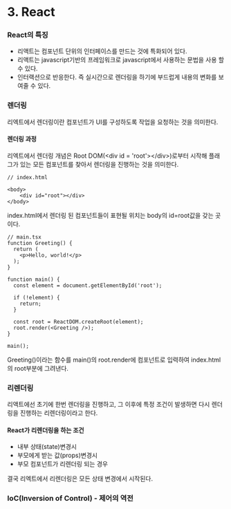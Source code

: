 # 3. React

### React의 특징

* 리액트는 컴포넌트 단위의 인터페이스를 만드는 것에 특화되어 있다.
* 리액트는 javascript기반의 프레임워크로 javascript에서 사용하는 문법을 사용 할 수 있다.
* 인터랙션으로 반응한다. 즉 실시간으로 렌더링을 하기에 부드럽게 내용의 변화를 보여줄 수 있다.



### 렌더링

리엑트에서 렌더링이란 컴포넌트가 UI를 구성하도록 작업을 요청하는 것을 의미한다.



#### 렌더링 과정

리엑트에서 렌더링 개념은 Root DOM(\<div id = 'root'>\</div>)로부터 시작해 플래그가 있는 모든 컴포넌트를 찾아서 렌더링을 진행하는 것을 의미한다.

```
// index.html

<body>
    <div id="root"></div>
</body>
```

index.html에서 렌더링 된 컴포넌트들이 표현될 위치는 body의 id=root값을 갖는 곳이다.



```
// main.tsx
function Greeting() {
  return (
    <p>Hello, world!</p>
  );
}

function main() {
  const element = document.getElementById('root');

  if (!element) {
    return;
  }

  const root = ReactDOM.createRoot(element);
  root.render(<Greeting />);
}

main();
```

Greeting()이라는 함수를 main()의 root.render에 컴포넌트로 입력하여 index.html의 root부분에 그려낸다.



### 리렌더링

리액트에선 초기에 한번 렌더링을 진행하고, 그 이후에 특정 조건이 발생하면 다시 렌더링을 진행하는 리렌더링이라고 한다.

#### React가 리렌더링을 하는 조건

* 내부 상태(state)변경시
* 부모에게 받는 값(props)변경시
* 부모 컴포넌트가 리렌더링 되는 경우

결국 리엑트에서 리렌더링은 모든 상태 변경에서 시작된다.



### IoC(Inversion of Control) - 제어의 역전




